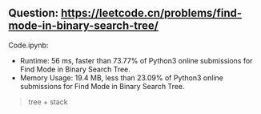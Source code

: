 ## Question: https://leetcode.cn/problems/find-mode-in-binary-search-tree/

Code.ipynb:
* Runtime: 56 ms, faster than 73.77% of Python3 online submissions for Find Mode in Binary Search Tree.
* Memory Usage: 19.4 MB, less than 23.09% of Python3 online submissions for Find Mode in Binary Search Tree.
> tree + stack

